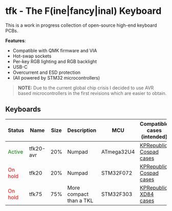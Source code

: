 # tfk - The F(ine|fancy|inal) Keyboard

This is a work in progress collection of open-source high-end keyboard PCBs. 

**Features**:

-   Compatible with QMK firmware and VIA
-   Hot-swap sockets
-   Per-key RGB lighting and RGB backlight
-   USB-C
-   Overcurrent and ESD protection
-   (All powered by STM32 microcontrollers)

> **NOTE:**  Due to the current global chip crisis I decided to use AVR based microcontrollers in the first revisions which are easier to obtain.

## Keyboards

|Status | Name  | Size | Description | MCU | Compatible cases (intended) |
|-------| ----- | ---- | ------------|-----|------------------|
| <span style="color: green">Active</span> | tfk20-avr | 20% | Numpad                   | ATmega32U4 | [KPRepublic Cospad cases](https://kprepublic.com/collections/cospad-xd24) |
| <span style="color: red">On hold</span>  | tfk20     | 20%  | Numpad                  | STM32F072  | [KPRepublic Cospad cases](https://kprepublic.com/collections/cospad-xd24) |
| <span style="color: red">On hold</span>  | tfk75     | 75%  | More compact than a TKL | STM32F303  | [KPRepublic XD84 cases](https://kprepublic.com/collections/xd84) |
